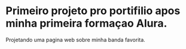 <h1> Primeiro projeto pro portifilio  apos minha primeira formaçao Alura.</h1>

<p> Projetando uma pagina web sobre minha banda favorita.</p>
